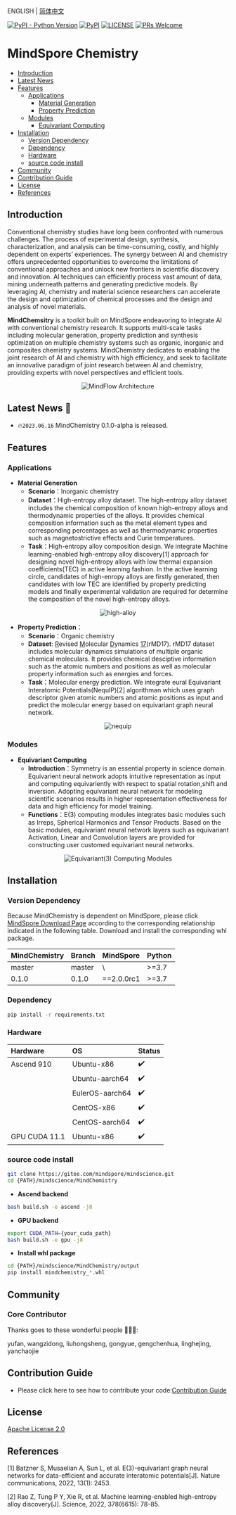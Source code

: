  ENGLISH | [简体中文](README_CN.md)

[![PyPI - Python Version](https://img.shields.io/pypi/pyversions/mindspore.svg)](https://pypi.org/project/mindspore)
[![PyPI](https://badge.fury.io/py/mindspore.svg)](https://badge.fury.io/py/mindspore)
[![LICENSE](https://img.shields.io/github/license/mindspore-ai/mindspore.svg?style=flat-square)](https://github.com/mindspore-ai/mindspore/blob/master/LICENSE)
[![PRs Welcome](https://img.shields.io/badge/PRs-welcome-brightgreen.svg?style=flat-square)](https://gitee.com/mindspore/mindscience/pulls)

# **MindSpore Chemistry**

- [Introduction](#Introduction)
- [Latest News](#Latest-News)
- [Features](#Features)
    - [Applications](#Applications)
      - [Material Generation](#Material-Generation)
      - [Property Prediction](#Property-Prediction)
    - [Modules](#Modules)
      - [Equivariant Computing](#Equivariant-Computing)
- [Installation](#Installation)
    - [Version Dependency](#Version-Dependency)
    - [Dependency](#Dependency)
    - [Hardware](#Hardware)
    - [source code install](#source-code-install)
- [Community](#Community)
- [Contribution Guide](#Contribution-Guide)
- [License](#License)
- [References](#References)

## **Introduction**

Conventional chemistry studies have long been confronted with numerous challenges. The process of experimental design, synthesis, characterization, and analysis can be time-consuming, costly, and highly dependent on experts’ experiences. 
The synergy between AI and chemistry offers unprecedented opportunities to overcome the limitations of conventional approaches and unlock new frontiers in scientific discovery and innovation. AI techniques can efficiently process vast amount of data, mining underneath patterns and generating predictive models. By leveraging AI, chemistry and material science researchers can accelerate the design and optimization of chemical processes and the design and analysis of novel materials.

**MindChemsitry** is a toolkit built on MindSpore endeavoring to integrate AI with conventional chemistry research. It supports multi-scale tasks including molecular generation, property prediction and synthesis optimization on multiple chemistry systems such as organic, inorganic and composites chemistry systems. MindChemistry dedicates to enabling the joint research of AI and chemistry with high efficiency, and seek to facilitate an innovative paradigm of joint research between AI and chemistry, providing experts with novel perspectives and efficient tools.

<div align=center><img src="./docs/mindchemistry_arch.png" alt="MindFlow Architecture"/></div>



## **Latest News** 📰

- 🔥`2023.06.16` MindChemistry 0.1.0-alpha is released.



## **Features** 

### **Applications**

- **Material Generation**
  - **Scenario**：Inorganic chemistry
  - **Dataset**：High-entropy alloy dataset. The high-entropy alloy dataset includes the chemical composition of known high-entropy alloys and thermodynamic properties of the alloys. It provides chemical composition information such as the metal element types and corresponding percentages as well as thermodynamic properties such as magnetostrictive effects and Curie temperatures.
  - **Task**：High-entropy alloy composition design. We integrate Machine learning-enabled high-entropy alloy discovery[1] approach for designing novel high-entropy alloys with low thermal expansion coefficients(TEC) in active learning fashion. In the active learning circle, candidates of high-enropy alloys are firstly generated, then candidates with low TEC are identified by property predicting models and finally experimental validation are required for determine the composition of the novel high-entropy alloys.
<div align=center><img src="./docs/high-alloy.png" alt="high-alloy"/></div>

- **Property Prediction**：
  - **Scenario**：Organic chemistry
  - **Dataset**: <u>R</u>evised <u>M</u>olecular <u>D</u>ynamics <u>17</u>(rMD17). rMD17 dataset includes molecular dynamics simulations of multiple organic chemical moleculars. It provides chemical desciptive information such as the atomic numbers and positions as well as molecular property information such as energies and forces.
  - **Task**：Molecular energy prediction. We integrate eural Equivariant Interatomic Potentials(NequIP)[2] algorithman which uses graph descriptor given atomic numbers and atomic positions as input and predict the molecular energy based on equivariant graph neural network. 
<div align=center><img src="./docs/nequip.png" alt="nequip"/></div>

### **Modules**
- **Equivariant Computing**
  - **Introduction**：Symmetry is an essential property in science domain. Equivarient neural network adopts intuitive representation as input and computing equivariently with respect to spatial rotation,shift and inversion. Adopting equivariant neural network for modeling scientific scenarios results in higher representation effectiveness for data and high efficiency for model training.
  - **Functions**：E(3) computing modules integrates basic modules such as Irreps, Spherical Harmonics and Tensor Products. Based on the basic modules, equivariant neural network layers such as equivariant Activation, Linear and Convolution layers are provided for constructing user customed equivariant neural networks.
<div align=center><img src="./docs/e3.png" alt="Equivariant(3) Computing Modules"/></div>


## **Installation**

### **Version Dependency**

Because MindChemistry is dependent on MindSpore, please click [MindSpore Download Page](https://www.mindspore.cn/versions) according to the corresponding relationship indicated in the following table. Download and install the corresponding whl package.

| MindChemistry | Branch  |  MindSpore  | Python |
|:--------      | :------ | :--------   | :------|
| master        | master  | \           | >=3.7  |
| 0.1.0         | 0.1.0   | ==2.0.0rc1  | >=3.7  |

### **Dependency**

```bash
pip install -r requirements.txt
```

### **Hardware**

| Hardware      | OS              | Status |
|:--------------| :-------------- | :--- |
| Ascend 910    | Ubuntu-x86      | ✔️ |
|               | Ubuntu-aarch64  | ✔️ |
|               | EulerOS-aarch64 | ✔️ |
|               | CentOS-x86      | ✔️ |
|               | CentOS-aarch64  | ✔️ |
| GPU CUDA 11.1 | Ubuntu-x86      | ✔️ |


### **source code install**

```bash
git clone https://gitee.com/mindspore/mindscience.git
cd {PATH}/mindscience/MindChemistry
```

- **Ascend backend**

```bash
bash build.sh -e ascend -j8
```

- **GPU backend**

```bash
export CUDA_PATH={your_cuda_path}
bash build.sh -e gpu -j8
```

- **Install whl package**

```bash
cd {PATH}/mindscience/MindChemistry/output
pip install mindchemistry_*.whl
```

## **Community**

### **Core Contributor** 

Thanks goes to these wonderful people 🧑‍🤝‍🧑:

yufan, wangzidong, liuhongsheng, gongyue, gengchenhua, linghejing, yanchaojie

## **Contribution Guide**

- Please click here to see how to contribute your code:[Contribution Guide](https://gitee.com/mindspore/mindscience/blob/master/CONTRIBUTION.md)

## **License**

[Apache License 2.0](http://www.apache.org/licenses/LICENSE-2.0)


## **References**

[1] Batzner S, Musaelian A, Sun L, et al. E(3)-equivariant graph neural networks for data-efficient and accurate interatomic potentials[J]. Nature communications, 2022, 13(1): 2453.

[2] Rao Z, Tung P Y, Xie R, et al. Machine learning-enabled high-entropy alloy discovery[J]. Science, 2022, 378(6615): 78-85.